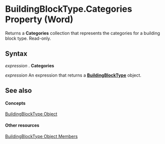 
# BuildingBlockType.Categories Property (Word)

Returns a  **Categories** collection that represents the categories for a building block type. Read-only.


## Syntax

 _expression_ . **Categories**

 _expression_ An expression that returns a **[BuildingBlockType](e4f971da-f052-b6a2-db40-2f4cd0cfd6be.md)** object.


## See also


#### Concepts


[BuildingBlockType Object](e4f971da-f052-b6a2-db40-2f4cd0cfd6be.md)
#### Other resources


[BuildingBlockType Object Members](08b29414-6130-75b6-d3ed-77c2fd22b6b2.md)

